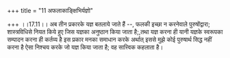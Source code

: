+++
title = "11 अफलाकाङ्क्षिभिर्यज्ञो"

+++
।।17.11।। अब तीन प्रकारके यज्ञ बतलाये जाते हैं --, फलकी इच्छा न करनेवाले
पुरुषोंद्वारा; शास्त्रविधिसे नियत किये हुए जिस यज्ञका अनुष्ठान किया जाता
है;,तथा यज्ञ करना ही यानी यज्ञके स्वरूपका सम्पादन करना ही कर्तव्य है इस
प्रकार मनका समाधान करके अर्थात् इससे मुझे कोई पुरुषार्थ सिद्ध नहीं करना
है ऐसा निश्चय करके जो यज्ञ किया जाता है; वह सात्त्विक कहलाता है।

